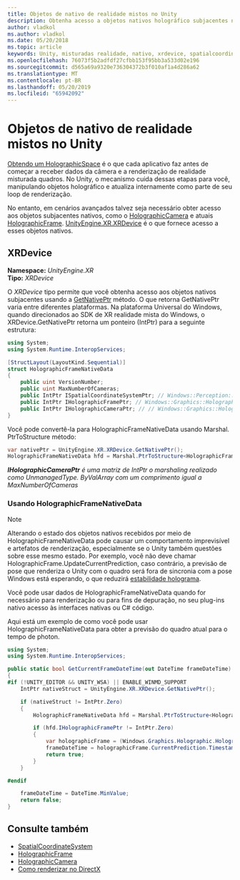 ```yaml
---
title: Objetos de nativo de realidade mistos no Unity
description: Obtenha acesso a objetos nativos holográfico subjacentes no Unity.
author: vladkol
ms.author: vladkol
ms.date: 05/20/2018
ms.topic: article
keywords: Unity, misturadas realidade, nativo, xrdevice, spatialcoordinatesystem, holographicframe, holographiccamera, ispatialcoordinatesystem, iholographicframe, iholographiccamera, getnativeptr
ms.openlocfilehash: 76073f5b2adfdf27cfbb153f95bb3a533d02e196
ms.sourcegitcommit: d565a69a9320e736304372b3f010af1a4d286a62
ms.translationtype: MT
ms.contentlocale: pt-BR
ms.lasthandoff: 05/20/2019
ms.locfileid: "65942092"
---
```

# <a name="mixed-reality-native-objects-in-unity"></a>Objetos de nativo de realidade mistos no Unity

[Obtendo um HolographicSpace](getting-a-holographicspace.md) é o que cada aplicativo faz antes de começar a receber dados da câmera e a renderização de realidade misturada quadros. No Unity, o mecanismo cuida dessas etapas para você, manipulando objetos holográfico e atualiza internamente como parte de seu loop de renderização.

No entanto, em cenários avançados talvez seja necessário obter acesso aos objetos subjacentes nativos, como o <a href="https://docs.microsoft.com/uwp/api/windows.graphics.holographic.holographiccamera" target="_blank">HolographicCamera</a> e atuais <a href="https://docs.microsoft.com/uwp/api/windows.graphics.holographic.holographicframe" target="_blank">HolographicFrame</a>. <a href="https://docs.unity3d.com/ScriptReference/XR.XRDevice.html" target="_blank">UnityEngine.XR.XRDevice</a> é o que fornece acesso a esses objetos nativos.

## <a name="xrdevice"></a>XRDevice 

**Namespace:** *UnityEngine.XR*<br>
**Tipo:** *XRDevice*

O *XRDevice* tipo permite que você obtenha acesso aos objetos nativos subjacentes usando a <a href="https://docs.unity3d.com/ScriptReference/XR.XRDevice.GetNativePtr.html" target="_blank">GetNativePtr</a> método. O que retorna GetNativePtr varia entre diferentes plataformas. Na plataforma Universal do Windows, quando direcionados ao SDK de XR realidade mista do Windows, o XRDevice.GetNativePtr retorna um ponteiro (IntPtr) para a seguinte estrutura: 

```cs
using System;
using System.Runtime.InteropServices;

[StructLayout(LayoutKind.Sequential)]
struct HolographicFrameNativeData
{
    public uint VersionNumber;
    public uint MaxNumberOfCameras;
    public IntPtr ISpatialCoordinateSystemPtr; // Windows::Perception::Spatial::ISpatialCoordinateSystem
    public IntPtr IHolographicFramePtr; // Windows::Graphics::Holographic::IHolographicFrame 
    public IntPtr IHolographicCameraPtr; // // Windows::Graphics::Holographic::IHolographicCamera
}
```
Você pode convertê-la para HolographicFrameNativeData usando Marshal. PtrToStructure método:
```cs
var nativePtr = UnityEngine.XR.XRDevice.GetNativePtr();
HolographicFrameNativeData hfd = Marshal.PtrToStructure<HolographicFrameNativeData>(nativePtr);
```
***IHolographicCameraPtr** é uma matriz de IntPtr o marshaling realizado como UnmanagedType. ByValArray com um comprimento igual a MaxNumberOfCameras* 


### <a name="using-holographicframenativedata"></a>Usando HolographicFrameNativeData

> [!NOTE]
> Alterando o estado dos objetos nativos recebidos por meio de HolographicFrameNativeData pode causar um comportamento imprevisível e artefatos de renderização, especialmente se o Unity também questões sobre esse mesmo estado.  Por exemplo, você não deve chamar HolographicFrame.UpdateCurrentPrediction, caso contrário, a previsão de pose que renderiza o Unity com o quadro será fora de sincronia com a pose Windows está esperando, o que reduzirá [estabilidade holograma](hologram-stability.md).

Você pode usar dados de HolographicFrameNativeData quando for necessário para renderização ou para fins de depuração, no seu plug-ins nativo acesso às interfaces nativas ou C# código. 

Aqui está um exemplo de como você pode usar HolographicFrameNativeData para obter a previsão do quadro atual para o tempo de photon. 
```cs
using System;
using System.Runtime.InteropServices;

public static bool GetCurrentFrameDateTime(out DateTime frameDateTime)
{
#if (!UNITY_EDITOR && UNITY_WSA) || ENABLE_WINMD_SUPPORT
    IntPtr nativeStruct = UnityEngine.XR.XRDevice.GetNativePtr();

    if (nativeStruct != IntPtr.Zero)
    {
        HolographicFrameNativeData hfd = Marshal.PtrToStructure<HolographicFrameNativeData>(nativeStruct);

        if (hfd.IHolographicFramePtr != IntPtr.Zero)
        {
            var holographicFrame = (Windows.Graphics.Holographic.HolographicFrame)Marshal.GetObjectForIUnknown(hfd.IHolographicFramePtr);
            frameDateTime = holographicFrame.CurrentPrediction.Timestamp.TargetTime.DateTime;
            return true;
        }
    }

#endif

    frameDateTime = DateTime.MinValue;
    return false;
}

```

## <a name="see-also"></a>Consulte também
* <a href="https://docs.microsoft.com/uwp/api/windows.perception.spatial.spatialcoordinatesystem" target="_blank">SpatialCoordinateSystem</a>
* <a href="https://docs.microsoft.com/uwp/api/windows.graphics.holographic.holographicframe" target="_blank">HolographicFrame</a>
* <a href="https://docs.microsoft.com/uwp/api/windows.graphics.holographic.holographiccamera" target="_blank">HolographicCamera</a>
* [Como renderizar no DirectX](rendering-in-directx.md)
